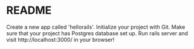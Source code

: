 # README

Create a new app called 'hellorails'.
Initialize your project with Git.
Make sure that your project has Postgres database set up.
Run rails server and visit http://localhost:3000/ in your browser!
